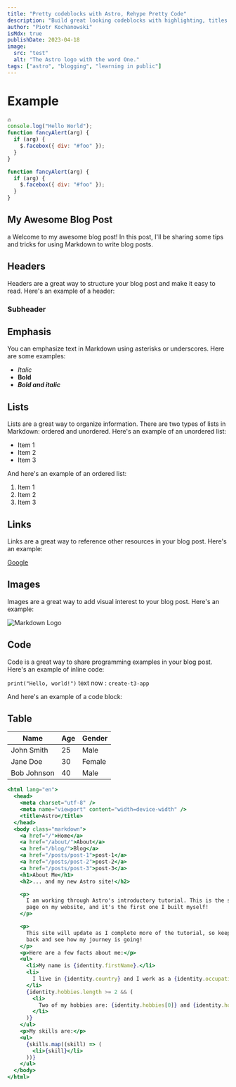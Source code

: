 ```yaml
---
title: "Pretty codeblocks with Astro, Rehype Pretty Code"
description: "Build great looking codeblocks with highlighting, titles and line numbering."
author: "Piotr Kochanowski"
isMdx: true
publishDate: 2023-04-18
image:
  src: "test"
  alt: "The Astro logo with the word One."
tags: ["astro", "blogging", "learning in public"]
---
```


# Example

```js title="somethingComponent.ts" {4-6}
🔥
console.log("Hello World");
function fancyAlert(arg) {
  if (arg) {
    $.facebox({ div: "#foo" });
  }
}
```

```js showLineNumbers
function fancyAlert(arg) {
  if (arg) {
    $.facebox({ div: "#foo" });
  }
}
```

## My Awesome Blog Post

a
Welcome to my awesome blog post! In this post, I'll be sharing some tips and tricks for using Markdown to write blog posts.

## Headers

Headers are a great way to structure your blog post and make it easy to read. Here's an example of a header:

### Subheader

## Emphasis

You can emphasize text in Markdown using asterisks or underscores. Here are some examples:

- _Italic_
- **Bold**
- **_Bold and italic_**

## Lists

Lists are a great way to organize information. There are two types of lists in Markdown: ordered and unordered. Here's an example of an unordered list:

- Item 1
- Item 2
- Item 3

And here's an example of an ordered list:

1. Item 1
2. Item 2
3. Item 3

## Links

Links are a great way to reference other resources in your blog post. Here's an example:

[Google](https://www.google.com)

## Images

Images are a great way to add visual interest to your blog post. Here's an example:

![Markdown Logo](https://upload.wikimedia.org/wikipedia/commons/thumb/4/48/Markdown-mark.svg/1200px-Markdown-mark.svg.png)

## Code

Code is a great way to share programming examples in your blog post. Here's an example of inline code:

`print("Hello, world!")` text now : `create-t3-app`

And here's an example of a code block:

## Table

| **Name**    | **Age** | **Gender** |
| ----------- | ------- | ---------- |
| John Smith  | 25      | Male       |
| Jane Doe    | 30      | Female     |
| Bob Johnson | 40      | Male       |

```jsx
<html lang="en">
  <head>
    <meta charset="utf-8" />
    <meta name="viewport" content="width=device-width" />
    <title>Astro</title>
  </head>
  <body class="markdown">
    <a href="/">Home</a>
    <a href="/about/">About</a>
    <a href="/blog/">Blog</a>
    <a href="/posts/post-1">post-1</a>
    <a href="/posts/post-2">post-2</a>
    <a href="/posts/post-3">post-3</a>
    <h1>About Me</h1>
    <h2>... and my new Astro site!</h2>

    <p>
      I am working through Astro's introductory tutorial. This is the second
      page on my website, and it's the first one I built myself!
    </p>

    <p>
      This site will update as I complete more of the tutorial, so keep checking
      back and see how my journey is going!
    </p>
    <p>Here are a few facts about me:</p>
    <ul>
      <li>My name is {identity.firstName}.</li>
      <li>
        I live in {identity.country} and I work as a {identity.occupation}.
      </li>
      {identity.hobbies.length >= 2 && (
        <li>
          Two of my hobbies are: {identity.hobbies[0]} and {identity.hobbies[1]}
        </li>
      )}
    </ul>
    <p>My skills are:</p>
    <ul>
      {skills.map((skill) => (
        <li>{skill}</li>
      ))}
    </ul>
  </body>
</html>
```
